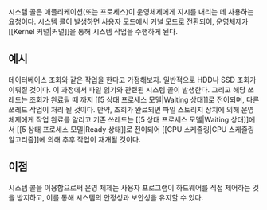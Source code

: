 시스템 콜은 애플리케이션(또는 프로세스)이 운영체제에게 지시를 내리는 데 사용하는 요청이다. 시스템 콜이 발생하면 사용자 모드에서 커널 모드로 전환되어, 운영체제가 [[Kernel 커널|커널]]을 통해 시스템 작업을 수행하게 된다.
## 예시
데이터베이스 조회와 같은 작업을 한다고 가정해보자. 일반적으로 HDD나 SSD 조회가 이뤄질 것이다. 이 과정에서 파일 읽기와 관련된 시스템 콜이 발생한다. 그리고 해당 쓰레드는 조회가 완료될 때 까지 [[5 상태 프로세스 모델|Waiting 상태]]로 전이되며, 다른 쓰레드 작업이 처리 될 것이다.
만약, 조회가 완료되면 파일 스토리지 장치에 의해 운영체제에게 작업 완료를 알리고 기존 쓰레드는 [[5 상태 프로세스 모델|Waiting 상태]]에서 [[5 상태 프로세스 모델|Ready 상태]]로 전이되어 [[CPU 스케줄링|CPU 스케줄링 알고리즘]]에 의해 추후 작업이 재개될 것이다.
## 이점
시스템 콜을 이용함으로써 운영 체제는 사용자 프로그램이 하드웨어를 직접 제어하는 것을 방지하고, 이를 통해 시스템의 안정성과 보안성을 유지할 수 있다.